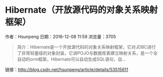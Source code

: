 # Hibernate（开放源代码的对象关系映射框架）
作者：Hsunpeng
日期：2016-12-08 11:59
浏览量：3705
> 简介：Hibernate是一个开放源代码的对象关系映射框架，它对JDBC进行了非常轻量级的对象封装，它讲POJO与数据库表建立映射关系，是一个全自动的orm框架，Hibernate可以自动生成SQL语句，自...

 链接：http://blog.csdn.net/hsunpeng/article/details/53515611
